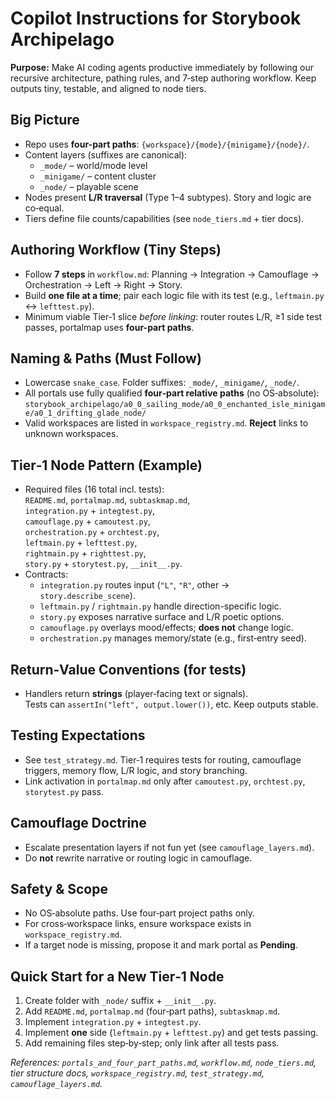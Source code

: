 # Copilot Instructions for Storybook Archipelago

**Purpose:** Make AI coding agents productive immediately by following our recursive architecture, pathing rules, and 7‑step authoring workflow. Keep outputs tiny, testable, and aligned to node tiers.

## Big Picture
- Repo uses **four-part paths**: `{workspace}/{mode}/{minigame}/{node}/`.
- Content layers (suffixes are canonical):
  - `_mode/` – world/mode level
  - `_minigame/` – content cluster
  - `_node/` – playable scene
- Nodes present **L/R traversal** (Type 1–4 subtypes). Story and logic are co‑equal.
- Tiers define file counts/capabilities (see `node_tiers.md` + tier docs).

## Authoring Workflow (Tiny Steps)
- Follow **7 steps** in `workflow.md`: Planning → Integration → Camouflage → Orchestration → Left → Right → Story.
- Build **one file at a time**; pair each logic file with its test (e.g., `leftmain.py` ↔ `lefttest.py`).
- Minimum viable Tier‑1 slice *before linking*: router routes L/R, ≥1 side test passes, portalmap uses **four-part paths**.

## Naming & Paths (Must Follow)
- Lowercase `snake_case`. Folder suffixes: `_mode/`, `_minigame/`, `_node/`.
- All portals use fully qualified **four‑part relative paths** (no OS‑absolute):
  `storybook_archipelago/a0_0_sailing_mode/a0_0_enchanted_isle_minigame/a0_1_drifting_glade_node/`
- Valid workspaces are listed in `workspace_registry.md`. **Reject** links to unknown workspaces.

## Tier‑1 Node Pattern (Example)
- Required files (16 total incl. tests):  
  `README.md`, `portalmap.md`, `subtaskmap.md`,  
  `integration.py` + `integtest.py`,  
  `camouflage.py` + `camoutest.py`,  
  `orchestration.py` + `orchtest.py`,  
  `leftmain.py` + `lefttest.py`,  
  `rightmain.py` + `righttest.py`,  
  `story.py` + `storytest.py`, `__init__.py`.
- Contracts:
  - `integration.py` routes input (`"L"`, `"R"`, other → `story.describe_scene`).
  - `leftmain.py` / `rightmain.py` handle direction-specific logic.
  - `story.py` exposes narrative surface and L/R poetic options.
  - `camouflage.py` overlays mood/effects; **does not** change logic.
  - `orchestration.py` manages memory/state (e.g., first‑entry seed).

## Return‑Value Conventions (for tests)
- Handlers return **strings** (player‑facing text or signals).  
  Tests can `assertIn("left", output.lower())`, etc. Keep outputs stable.

## Testing Expectations
- See `test_strategy.md`. Tier‑1 requires tests for routing, camouflage triggers, memory flow, L/R logic, and story branching.
- Link activation in `portalmap.md` only after `camoutest.py`, `orchtest.py`, `storytest.py` pass.

## Camouflage Doctrine
- Escalate presentation layers if not fun yet (see `camouflage_layers.md`).  
- Do **not** rewrite narrative or routing logic in camouflage.

## Safety & Scope
- No OS‑absolute paths. Use four‑part project paths only.
- For cross‑workspace links, ensure workspace exists in `workspace_registry.md`.
- If a target node is missing, propose it and mark portal as **Pending**.

## Quick Start for a New Tier‑1 Node
1) Create folder with `_node/` suffix + `__init__.py`.  
2) Add `README.md`, `portalmap.md` (four‑part paths), `subtaskmap.md`.  
3) Implement `integration.py` + `integtest.py`.  
4) Implement **one** side (`leftmain.py` + `lefttest.py`) and get tests passing.  
5) Add remaining files step‑by‑step; only link after all tests pass.

_References: `portals_and_four_part_paths.md`, `workflow.md`, `node_tiers.md`, tier structure docs, `workspace_registry.md`, `test_strategy.md`, `camouflage_layers.md`._
